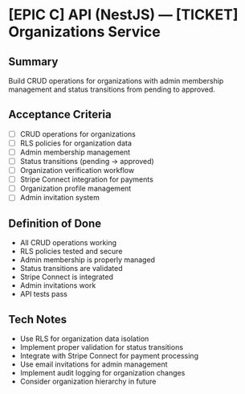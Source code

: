 # [EPIC C] API (NestJS) — [TICKET] Organizations Service

## Summary
Build CRUD operations for organizations with admin membership management and status transitions from pending to approved.

## Acceptance Criteria
- [ ] CRUD operations for organizations
- [ ] RLS policies for organization data
- [ ] Admin membership management
- [ ] Status transitions (pending → approved)
- [ ] Organization verification workflow
- [ ] Stripe Connect integration for payments
- [ ] Organization profile management
- [ ] Admin invitation system

## Definition of Done
- All CRUD operations working
- RLS policies tested and secure
- Admin membership is properly managed
- Status transitions are validated
- Stripe Connect is integrated
- Admin invitations work
- API tests pass

## Tech Notes
- Use RLS for organization data isolation
- Implement proper validation for status transitions
- Integrate with Stripe Connect for payment processing
- Use email invitations for admin management
- Implement audit logging for organization changes
- Consider organization hierarchy in future
